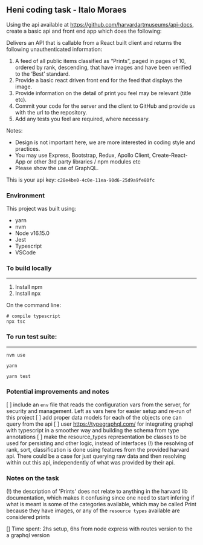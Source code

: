## Heni coding task - Italo Moraes

Using the api available at https://github.com/harvardartmuseums/api-docs,
create a basic api and front end app which does the following:

Delivers an API that is callable from a React built client and returns the following
unauthenticated information:
1. A feed of all public items classified as “Prints”, paged in pages of 10, ordered by rank,
descending, that have images and have been verified to the ‘Best’ standard.
2. Provide a basic react driven front end for the feed that displays the image.
3. Provide information on the detail of print you feel may be relevant (title etc).
4. Commit your code for the server and the client to GitHub and provide us with the url to the
repository.
5. Add any tests you feel are required, where necessary.

Notes:
- Design is not important here, we are more interested in coding style and practices.
- You may use Express, Bootstrap, Redux, Apollo Client, Create-React-App or other 3rd party
libraries / npm modules etc
- Please show the use of GraphQL.

This is your api key: `c28e4be0-4c0e-11ea-90d6-25d9a9fe80fc`

### Environment

This project was built using:
- yarn
- nvm
- Node v16.15.0
- Jest
- Typescript
- VSCode

### To build locally
--------------------

1. Install npm
2. Install npx

On the command line:
```
# compile typescript
npx tsc
```


### To run test suite:
--------------------
```
nvm use

yarn

yarn test
```


### Potential improvements and notes

[ ] include an `env` file that reads the configuration vars from the server, for security and management. Left as vars here for easier setup and re-run of this project
[ ] add proper data models for each of the objects one can query from the api
[ ] user https://typegraphql.com/ for integrating graphql with typescript in a smoother way and building the schema from type annotations
[ ] make the resource_types representation be classes to be used for persisting and other logic, instead of interfaces
(!) the resolving of rank, sort, classification is done using features from the provided harvard api. There could be a case for just querying raw data and then resolving within out this api, independently of what was provided by their api.

### Notes on the task


(!) the description of 'Prints' does not relate to anything in the harvard lib documentation, which makes it confusing since one need to start infering if what is meant is some of the categories available, which may be called Print because they have images, or any of the `resource types` available are considered prints

[] Time spent: 2hs setup, 6hs from node express with routes version to the a graphql version